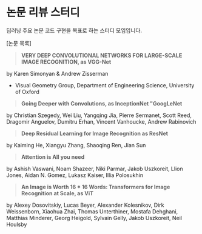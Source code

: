 # 논문 리뷰 스터디

딥러닝 주요 논문 코드 구현을 목표로 하는 스터디 모임입니다.

[논문 목록]

> **VERY DEEP CONVOLUTIONAL NETWORKS FOR LARGE-SCALE IMAGE RECOGNITION, as VGG-Net**
> 
by Karen Simonyan & Andrew Zisserman
+ Visual Geometry Group, Department of Engineering Science, University of Oxford



> **Going Deeper with Convolutions, as InceptionNet "GoogLeNet**
> 

by Christian Szegedy, Wei Liu, Yangqing Jia, Pierre Sermanet, Scott Reed, Dragomir Anguelov, Dumitru Erhan, Vincent Vanhoucke, Andrew Rabinovich


> **Deep Residual Learning for Image Recognition as ResNet**
> 

by Kaiming He, Xiangyu Zhang, Shaoqing Ren, Jian Sun



> **Attention is All you need**
> 

by Ashish Vaswani, Noam Shazeer, Niki Parmar, Jakob Uszkoreit, Llion Jones, Aidan N. Gomez, Lukasz Kaiser, Illia Polosukhin


> **An Image is Worth 16 * 16 Words: Transformers for Image Recognition at Scale, as ViT**
> 

by Alexey Dosovitskiy, Lucas Beyer, Alexander Kolesnikov, Dirk Weissenborn, Xiaohua Zhai, Thomas Unterthiner, Mostafa Dehghani, Matthias Minderer, Georg Heigold, Sylvain Gelly, Jakob Uszkoreit, Neil Houlsby


